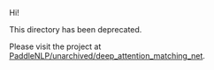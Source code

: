 
Hi! 

This directory has been deprecated. 

Please visit the project at [PaddleNLP/unarchived/deep_attention_matching_net](../../../PaddleNLP/unarchived/deep_attention_matching_net).
